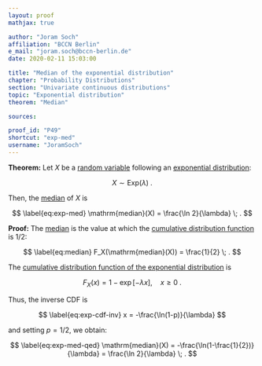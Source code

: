 ```yaml
---
layout: proof
mathjax: true

author: "Joram Soch"
affiliation: "BCCN Berlin"
e_mail: "joram.soch@bccn-berlin.de"
date: 2020-02-11 15:03:00

title: "Median of the exponential distribution"
chapter: "Probability Distributions"
section: "Univariate continuous distributions"
topic: "Exponential distribution"
theorem: "Median"

sources:

proof_id: "P49"
shortcut: "exp-med"
username: "JoramSoch"
---
```



**Theorem:** Let $X$ be a [random variable](/D/rvar) following an [exponential distribution](/D/exp):

$$ \label{eq:exp}
X \sim \mathrm{Exp}(\lambda) \; .
$$

Then, the [median](/D/med) of $X$ is

$$ \label{eq:exp-med}
\mathrm{median}(X) = \frac{\ln 2}{\lambda} \; .
$$


**Proof:** The [median](/D/med) is the value at which the [cumulative distribution function](/D/cdf) is $1/2$:

$$ \label{eq:median}
F_X(\mathrm{median}(X)) = \frac{1}{2} \; .
$$

The [cumulative distribution function of the exponential distribution](/D/exp-cdf) is

$$ \label{eq:exp-cdf}
F_X(x) = 1 - \exp[-\lambda x], \quad x \geq 0 \; .
$$

Thus, the inverse CDF is

$$ \label{eq:exp-cdf-inv}
x = -\frac{\ln(1-p)}{\lambda}
$$

and setting $p = 1/2$, we obtain:

$$ \label{eq:exp-med-qed}
\mathrm{median}(X) = -\frac{\ln(1-\frac{1}{2})}{\lambda} = \frac{\ln 2}{\lambda} \; .
$$